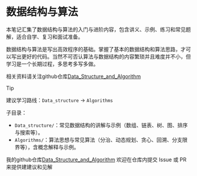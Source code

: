 # 数据结构与算法

本笔记汇集了数据结构与算法的入门与进阶内容，包含讲义、示例、练习和常见题解，适合自学、复习和面试准备。

数据结构与算法是写出高效程序的基础。掌握了基本的数据结构和算法思路，才可以写出更好的代码。当然不可否认算法与数据结构的内容繁琐并且难度并不小，但学习是一个长期过程，多思考多写多做。

相关资料请关注github仓库[Data_Structure_and_Algorithm](https://github.com/jlu005807/Data_Structure_and_Algorithm)


> [!tip]
> 建议学习路线：`Data_structure` -> `Algorithms`

子目录：

- `Data_structure/`：常见数据结构的讲解与示例（数组、链表、树、图、排序与搜索等）。
- `Algorithms/`：算法思想与常见算法（分治、动态规划、贪心、回溯、分支限界等），含概念解释与示例。

我的github仓库[Data_Structure_and_Algorithm](https://github.com/jlu005807/Data_Structure_and_Algorithm)
欢迎在仓库内提交 Issue 或 PR 来提供建建议和见解


